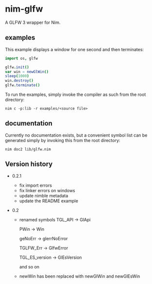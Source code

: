 # nim-glfw
A GLFW 3 wrapper for Nim.

## examples

This example displays a window for one second and then terminates:
```nim
import os, glfw

glfw.init()
var win = newGlWin()
sleep(1000)
win.destroy()
glfw.terminate()
```
To run the examples, simply invoke the compiler as such from the root directory:
~~~
nim c -p:lib -r examples/<source file>
~~~

## documentation
Currently no documentation exists, but a convenient symbol list can be generated simply by invoking this from the root directory:
~~~
nim doc2 lib/glfw.nim
~~~

## Version history
* 0.2.1
  * fix import errors
  * fix linker errors on windows
  * update nimble metadata
  * update the README example

* 0.2
  * renamed symbols
      TGL_API -> GlApi

      PWin -> Win
      
      geNoErr -> glerrNoError
      
      TGLFW_Err -> GlfwError
      
      TGL_ES_version -> GlEsVersion
      
      and so on
      
  * newWin has been replaced with newGlWin and newGlEsWin
  
